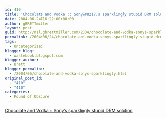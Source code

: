 ```yaml
---
id: 410
title: 'Chocolate and Vodka :: Sony&#8217;s sparklingly stupid DRM solution'
date: 2004-06-24T16:22:00+00:00
author: gBRETTmiller
layout: post
guid: http://nsl.gbrettmiller.com/2004/chocolate-and-vodka-sonys-sparklingly-stupid-drm-solution
permalink: /2004/06/24/chocolate-and-vodka-sonys-sparklingly-stupid-drm-solution/
tags:
  - Uncategorized
blogger_blog:
  - wastebook.blogspot.com
blogger_author:
  - Brett
blogger_permalink:
  - /2004/06/chocolate-and-vodka-sonys-sparklingly.html
original_post_id:
  - "410"
  - "410"
categories:
  - Pound of Obscure
---
```

[Chocolate and Vodka :: Sony&#8217;s sparklingly stupid DRM solution](http://chocnvodka.blogware.com/blog/_archives/2004/6/24/93815.html)